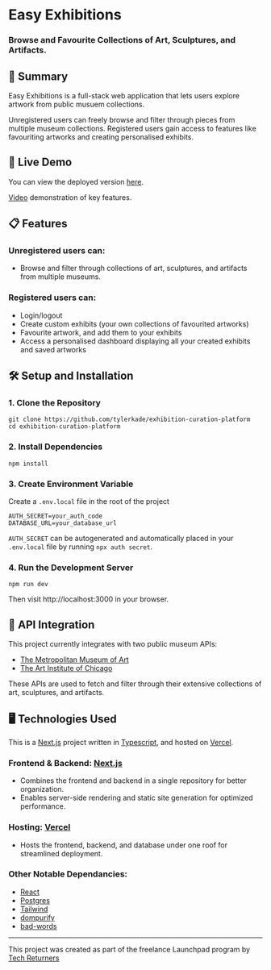 # Easy Exhibitions

### Browse and Favourite Collections of Art, Sculptures, and Artifacts.

## 📄 Summary

Easy Exhibitions is a full-stack web application that lets users explore artwork from public musuem collections.

Unregistered users can freely browse and filter through pieces from multiple museum collections. Registered
users gain access to features like favouriting artworks and creating personalised exhibits.

## 🚀 Live Demo

You can view the deployed version [here](https://exhibition-curation-platform-ten.vercel.app/).

[Video](https://youtu.be/XmwdTQRAkcc) demonstration of key features.

## 📋 Features

### **Unregistered users can:**

- Browse and filter through collections of art, sculptures, and artifacts from multiple museums.

### **Registered users can:**

- Login/logout
- Create custom exhibits (your own collections of favourited artworks)
- Favourite artwork, and add them to your exhibits
- Access a personalised dashboard displaying all your created exhibits and saved artworks

## 🛠️ Setup and Installation

### **1. Clone the Repository**

```
git clone https://github.com/tylerkade/exhibition-curation-platform
cd exhibition-curation-platform
```

### **2. Install Dependencies**

```
npm install
```

### **3. Create Environment Variable**

Create a `.env.local` file in the root of the project

```
AUTH_SECRET=your_auth_code
DATABASE_URL=your_database_url
```

`AUTH_SECRET` can be autogenerated and automatically placed in your `.env.local` file by running `npx auth secret`.

### **4. Run the Development Server**

```
npm run dev
```

Then visit http://localhost:3000 in your browser.

## 🔗 API Integration

This project currently integrates with two public museum APIs:

- [The Metropolitan Museum of Art](https://metmuseum.github.io/)
- [The Art Institute of Chicago](https://api.artic.edu/docs/)

These APIs are used to fetch and filter through their extensive collections of art, sculptures, and artifacts.

## 🖥️ Technologies Used

This is a [Next.js](https://nextjs.org) project written in [Typescript](https://www.typescriptlang.org/), and hosted on [Vercel](https://vercel.com).

### **Frontend & Backend:** [Next.js](https://nextjs.org)

- Combines the frontend and backend in a single repository for better organization.
- Enables server-side rendering and static site generation for optimized performance.

### **Hosting:** [Vercel](https://vercel.com)

- Hosts the frontend, backend, and database under one roof for streamlined deployment.

### **Other Notable Dependancies:**

- [React](https://react.dev/)
- [Postgres](https://www.postgresql.org/)
- [Tailwind](https://tailwindcss.com/)
- [dompurify](https://www.npmjs.com/package/dompurify)
- [bad-words](https://www.npmjs.com/package/bad-words)

---

This project was created as part of the freelance Launchpad program by [Tech Returners](https://www.techreturners.com/)

